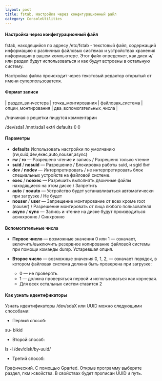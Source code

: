 ```yaml
---
layout: post
title: fstab. Настройка через конфигурационный файл
category: ConsoleUtilities
---
```


#### Настройка через конфигурационный файл

fstab, находящийся по адресу /etc/fstab - текстовый файл, содержащий информацию о различных файловых системах и устройствах хранения информации в вашем компьютере. Этот файл определяет, как диск и/или раздел будут использоваться и как будут встроены в остальную систему.

Настройка файла происходит через текстовый редактор открытый от имени суперпользователя.

#### Формат записи

 | раздел_винчестера | точка_монтирования | файловая_система | опции_монтирования | два_вспомогательных_числа |
 
 //начиная с решетки пишутся комментарии
 
 /dev/sda1         /mnt/sda1          ext4               defaults           0 0 

#### Параметры

- **defaults** Использовать настройки по умолчанию (rw,suid,dev,exec,auto,nouser,async)
- **rw** / **ro** — Разрешено чтение и запись / Разрешено только чтение
- **suid** / **nosuid** — Разрешение / Блокировка работы suid, и sgid бит
- **dev** / **nodev** — Интерпретировать / не интерпретировать блок специальных устройств на файловой системе.
- **exec** / **noexec** — Разрешить выполнять двоичные файлы находящиеся на этом диске / Запретить
- **auto** / **noauto** — Устройство будет устанавливаться автоматически при загрузке / Не будет
- **nouser** / **user** — Запрещение монтирование от всех кроме root (nouser) / Разрешение монтировать от лица любого пользователя
- **async** / **sync** — Запись и чтение на диске будут производиться асинхронно / Синхронно

#### Вспомогательные числа

- **Первое число** — возможные значения 0 или 1 — означает, включить/выключить резервное копирование файловой системы при помощи команды dump. Устаревшая опция.

- **Второе число** — возможные значения 0, 1, 2, — означает порядок, в котором файловая система должна быть проверена при загрузке:
    - 0 — не проверять.
    - 1 — должна проверяться первой и использоваться как корневая.
    - Для всех остальных систем ставится 2
#### Как узнать идентификаторы

Узнать идентификаторы /dev/sdaX или UUID можно следующими способами:

- Первый способ:

su-
blkid

- Второй способ:

ls -l /dev/disk/by-uuid/

- Третий способ:

Графический. С помощью Gparted. Открыв программу выберите раздел, пкм>свойства. В свойствах будет прописан UUID и путь.
